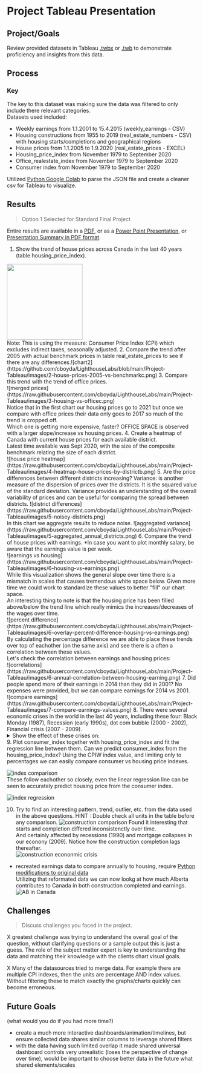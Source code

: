 <style>
.markdown-body img {
    width: 75%;
</style>   
# Project Tableau Presentation

## Project/Goals
Review provided datasets in Tableau [.twbx](https://github.com/cboyda/LighthouseLabs/raw/main/Project-Tableau/Tableau_Project.twbx) or [.twb](https://github.com/cboyda/LighthouseLabs/blob/main/Project-Tableau/Tableau_Project.twb) to demonstrate proficiency and insights from this data.

## Process
### Key
The key to this dataset was making sure the data was filtered to only include there relevant categories.<br>
Datasets used included:
* Weekly earnings from 1.1.2001 to 15.4.2015 (weekly_earnings - CSV)
* Housing constructions from 1955 to 2019 (real_estate_numbers - CSV) with housing starts/completions and geographical regions
* House prices from 1.1.2005 to 1.9.2020 (real_estate_prices - EXCEL)
* Housing_price_index from November 1979 to September 2020
* Office_realestate_index from November 1979 to September 2020
* Consumer index from November 1979 to September 2020

Utilized [Python Google Colab](https://github.com/cboyda/LighthouseLabs/blob/main/Project-Tableau/data/Tableau_Weekly_Earnings_JSON_Parse.ipynb) to parse the JSON file and create a cleaner csv for Tableau to visualize.

## Results
> Option 1 Selected for Standard Final Project

Entire results are available in a [PDF](https://github.com/cboyda/LighthouseLabs/blob/main/Project-Tableau/Tableau-Project.pdf), or as a [Power Point Presentation](https://github.com/cboyda/LighthouseLabs/raw/main/Project-Tableau/Presentation%20Canadian%20Housing.pptx), or [Presentation Summary in PDF format](https://github.com/cboyda/LighthouseLabs/blob/main/Project-Tableau/Presentation%20Canadian%20Housing.pdf).

1. Show the trend of house prices across Canada in the last 40 years (table housing_price_index). 
<img src="https://raw.githubusercontent.com/cboyda/LighthouseLabs/main/Project-Tableau/images/1-house-prices-last-40years-CPI.png" width="200px">
<br>
Note: This is using the measure: Consumer Price Index (CPI) which excludes indirect taxes, seasonally adjusted.
2. Compare the trend after 2005 with actual benchmark prices in table real_estate_prices to see if there are any differences.![chart2](https://github.com/cboyda/LighthouseLabs/blob/main/Project-Tableau/images/2-house-prices-2005-vs-benchmarkc.png)
3. Compare this trend with the trend of office prices. <br>
![merged prices](https://raw.githubusercontent.com/cboyda/LighthouseLabs/main/Project-Tableau/images/3-housing-vs-officec.png)<br>
Notice that in the first chart our housing prices go to 2021 but once we compare with office prices their data only goes to 2017 so much of the trend is cropped off.<br>
   Which one is getting more expensive, faster? OFFICE SPACE is observed with a larger slope/increase vs housing prices.
4. Create a heatmap of Canada with current house prices for each available district.<br>
Latest time available was Sept 2020, with the size of the composite benchmark relating the size of each district.<br>
![house price heatmap](https://raw.githubusercontent.com/cboyda/LighthouseLabs/main/Project-Tableau/images/4-heatmap-house-prices-by-districtb.png)
5. Are the price differences between different districts increasing?
Variance: is another measure of the dispersion of prices over the districts. It is the squared value of the standard deviation. Variance provides an understanding of the overall variability of prices and can be useful for comparing the spread between districts.  
![district differences](https://raw.githubusercontent.com/cboyda/LighthouseLabs/main/Project-Tableau/images/5-noisey-districts.png)
<br>In this chart we aggregate results to reduce noise.
![aggregated variance](https://raw.githubusercontent.com/cboyda/LighthouseLabs/main/Project-Tableau/images/5-aggregated_annual_districts.png)
6. Compare the trend of house prices with earnings. *In case you want to plot monthly salary, be aware that the earnings value is per week.<br>
![earnings vs housing](https://raw.githubusercontent.com/cboyda/LighthouseLabs/main/Project-Tableau/images/6-housing-vs-earnings.png)
<br> While this visualization shows the general slope over time there is a mismatch in scales that causes tremendous white space below.  Given more time we could work to standardize these values to better "fill" our chart space.<br> An interesting thing to note is that the housing price has been filled above/below the trend line which really mimics the increases/decreases of the wages over time.<br>
![percent difference](https://raw.githubusercontent.com/cboyda/LighthouseLabs/main/Project-Tableau/images/6-overlay-percent-difference-housing-vs-earnings.png)
<br>By calculating the percentage difference we are able to place these trends over top of eachother (on the same axis) and see there is a often a correlation between these values.<br>Let's check the correlation between earnings and housing prices:<br>
![correlations](https://raw.githubusercontent.com/cboyda/LighthouseLabs/main/Project-Tableau/images/6-annual-correlation-between-housing-earning.png)
7. Did people spend more of their earnings in 2014 than they did in 2001?
No expenses were provided, but we can compare earnings for 2014 vs 2001.<br>
![compare earnings](https://raw.githubusercontent.com/cboyda/LighthouseLabs/main/Project-Tableau/images/7-compare-earnings-values.png)
8. There were several economic crises in the world in the last 40 years, including these four: Black Monday (1987), Recession (early 1990s), dot com bubble (2000 - 2002), Financial crisis (2007 - 2009). 
<details>
  <summary>Show the effect of these crises on:</summary>
  
   * a) Earnings
![earnings](https://raw.githubusercontent.com/cboyda/LighthouseLabs/main/Project-Tableau/images/8a-earnings-province-economic-crisis.png)
   * b) House prices
![housing prices](https://raw.githubusercontent.com/cboyda/LighthouseLabs/main/Project-Tableau/images/8b-housing-economic-crisis.png)
   * c) Office prices
![office prices](https://raw.githubusercontent.com/cboyda/LighthouseLabs/main/Project-Tableau/images/8c-office-economic-crisis.png)
   * d) House constructions
![housing construction](https://raw.githubusercontent.com/cboyda/LighthouseLabs/main/Project-Tableau/images/8d-construction-economic-crisis.png)
   * e) Consumer index
![cpi](https://github.com/cboyda/LighthouseLabs/blob/main/Project-Tableau/images/8e-cpi-economic-crisis.png)
  
</details>
9. Plot consumer_index together with housing_price_index and fit the regression line between them. Can we predict consumer_index from the housing_price_index?
Using the CPIW index value, and limiting only to percentages we can easily compare consumer vs housing price indexes.<br>

![index comparison](https://raw.githubusercontent.com/cboyda/LighthouseLabs/main/Project-Tableau/images/9-index-comparisonb.png)
<br>These follow eachother so closely, even the linear regression line can be seen to accurately predict housing price from the consumer index.<br>

![index regression](https://raw.githubusercontent.com/cboyda/LighthouseLabs/main/Project-Tableau/images/9-regression-index.png)<br>

10. Try to find an interesting pattern, trend, outlier, etc. from the data used in the above questions.
    HINT : Double check all units in the table before any comparison.
![construction comparison](https://raw.githubusercontent.com/cboyda/LighthouseLabs/main/Project-Tableau/images/10-construction.png)
Found it interesting that starts and completion differed inconsistenctly over time.<br>
And certainly affected by recessions (1990) and mortgage collapses in our econony (2009).  Notice how the construction completion lags thereafter.<br>
![construction econonmic crisis](https://raw.githubusercontent.com/cboyda/LighthouseLabs/main/Project-Tableau/images/10-CAN-construction-economic-crisis.png)


* recreated earnings data to compare annually to housing, require [Python modifications to original data](https://github.com/cboyda/LighthouseLabs/blob/main/Project-Tableau/data/Modify_Earnings_Annually.ipynb)
<br>Utilizing that reformated data we can now lookg at how much Alberta contributes to Canada in both construction completed and earnings.  
![AB in Canada](https://raw.githubusercontent.com/cboyda/LighthouseLabs/main/Project-Tableau/images/10-AB-Can-construction-earningsb.png)
## Challenges 
> Discuss challenges you faced in the project.

X greatest challenge was trying to understand the overall goal of the question, without clarifying questions or a sample output this is just a guess.  The role of the subject matter expert is key to understanding the data and matching their knowledge with the clients chart visual goals.  

X Many of the datasources tried to merge data.  For example there are multiple CPI indexes, then the units are percentage AND index values.  Without filtering these to match exactly the graphs/charts quickly can become erroneous.

## Future Goals
(what would you do if you had more time?)
* create a much more interactive dashboards/animation/timelines, but ensure collected data shares similar columns to leverage shared filters
* with the data having such limited overlap it made shared universal dashboard controls very unrealistic (loses the perspective of change over time), would be important to choose better data in the future what shared elements/scales
